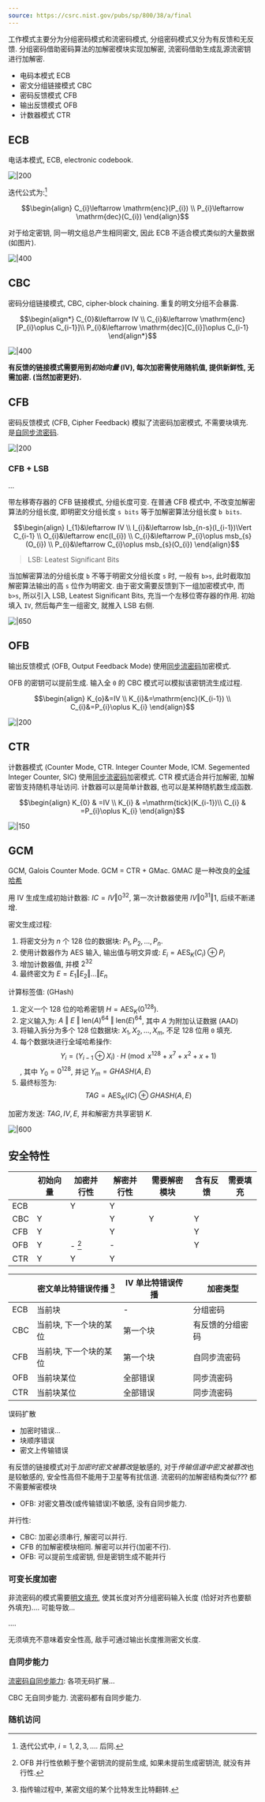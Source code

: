 ```yaml
---
source: https://csrc.nist.gov/pubs/sp/800/38/a/final
---
```


工作模式主要分为分组密码模式和流密码模式, 分组密码模式又分为有反馈和无反馈. 分组密码借助密码算法的加解密模块实现加解密, 流密码借助生成乱源流密钥进行加解密.

- 电码本模式 ECB
- 密文分组链接模式 CBC
- 密码反馈模式 CFB
- 输出反馈模式 OFB
- 计数器模式 CTR

## ECB

电话本模式, ECB, electronic codebook.

![|200](/attach/密码学_ECB链接模式.png) 

迭代公式为:[^1] 

$$\begin{align}
C_{i}\leftarrow \mathrm{enc}(P_{i})  \\
P_{i}\leftarrow \mathrm{dec}(C_{i})
\end{align}$$ 

对于给定密钥, 同一明文组总产生相同密文, 因此 ECB 不适合模式类似的大量数据 (如图片).

![|400](../../../attach/密码学_ECB未隐藏明文模式.png)


## CBC

密码分组链接模式, CBC, cipher-block chaining. 重复的明文分组不会暴露. 

$$\begin{align*}
C_{0}&\leftarrow IV \\
C_{i}&\leftarrow \mathrm{enc}[P_{i}\oplus C_{i-1}]\\
P_{i}&\leftarrow \mathrm{dec}[C_{i}]\oplus C_{i-1}
\end{align*}$$

![|400](../../../attach/密码学_CBC链接模式.png)

**有反馈的链接模式需要用到*初始向量* (IV), 每次加密需使用随机值, 提供新鲜性, 无需加密. (当然加密更好).**

## CFB

密码反馈模式 (CFB, Cipher Feedback) 模拟了流密码加密模式, 不需要块填充. 是[自同步流密码](../流密码与伪随机数/流密码与伪随机数.md).

![|200](../../../attach/密码学_CFB链接模式.png)

### CFB + LSB 

...

带左移寄存器的 CFB 链接模式, 分组长度可变. 在普通 CFB 模式中, 不改变加解密算法的分组长度, 即明密文分组长度 `s bits` 等于加解密算法分组长度 `b bits`.

$$\begin{align}
I_{1}&\leftarrow IV \\
I_{i}&\leftarrow lsb_{n-s}(I_{i-1})\Vert C_{i-1} \\
O_{i}&\leftarrow enc(I_{i}) \\
C_{i}&\leftarrow P_{i}\oplus msb_{s}(O_{i}) \\
P_{i}&\leftarrow C_{i}\oplus msb_{s}(O_{i})
\end{align}$$

> LSB: Leatest Significant Bits 

当加解密算法的分组长度 `b` 不等于明密文分组长度 `s` 时, 一般有 `b>s`, 此时截取加解密算法输出的高 `s` 位作为明密文. 由于密文需要反馈到下一组加密模式中, 而 `b>s`, 所以引入 LSB, Leatest Significant Bits, 充当一个左移位寄存器的作用. 初始填入 `IV`, 然后每产生一组密文, 就推入 LSB 右侧.

![|650](../../../attach/密码学_CFB链接模式-LSB.png)


## OFB

输出反馈模式 (OFB, Output Feedback Mode) 使用[同步流密码](../流密码与伪随机数/流密码与伪随机数.md)加密模式.

OFB 的密钥可以提前生成. 输入全 `0` 的 CBC 模式可以模拟该密钥流生成过程.

$$\begin{align}
K_{o}&=IV  \\
K_{i}&=\mathrm{enc}(K_{i-1}) \\
C_{i}&=P_{i}\oplus K_{i}
\end{align}$$

![|200](../../../attach/密码学_OFB链接模式.png)

## CTR

计数器模式 (Counter Mode, CTR. Integer Counter Mode, ICM. Segemented Integer Counter, SIC) 使用[同步流密码](../流密码与伪随机数/流密码与伪随机数.md)加密模式. CTR 模式适合并行加解密, 加解密皆支持随机寻址访问. 计数器可以是简单计数器, 也可以是某种随机数生成函数.

$$\begin{align}
K_{0} & =IV  \\
K_{i} & =\mathrm{tick}(K_{i-1})\\ 
C_{i} & =P_{i}\oplus K_{i}
\end{align}$$

![|150](../../../attach/密码学_CTR链接模式.png)

## GCM

GCM, Galois Counter Mode. GCM = CTR + GMac. GMAC 是一种改良的[全域哈希](Security/密码学/消息摘要/消息认证码/UMAC.md)

用 IV 生成生成初始计数器: $IC=IV\Vert 0^{32}$, 第一次计数器使用 $IV\Vert {0}^{31}\Vert 1$, 后续不断递增.

密文生成过程:
1. 将密文分为 $n$ 个 128 位的数据块: $P_1, P_2, ..., P_n$.
2. 使用计数器作为 AES 输入, 输出值与明文异或: ${} E_{i}=\mathrm{AES}_{K}(C_{i})\oplus P_{i} {}$
3. 增加计数器值, 并模 $2^{32}$
4. 最终密文为 $E=E_{1}\Vert E_{2}\Vert \dots\Vert E_{n}$

计算标签值: (GHash)
1. 定义一个 128 位的哈希密钥 $H = \text{AES}_K(0^{128})$.
2. 定义输入为: $A\ \Vert\ E\ \Vert\ \text{len}(A)^{64}\ \Vert\ \text{len}(E)^{64}$, 其中 $A$ 为附加认证数据 (AAD)
3. 将输入拆分为多个 128 位数据块: $X_1, X_2, ..., X_m$, 不足 128 位用 `0` 填充.
4. 每个数据块进行全域哈希操作: $$Y_{i}=(Y_{i-1}\oplus X_{i})\cdot H\pmod{x^{128}+x^{7}+x^{2}+x+1}$$, 其中 $Y_{0}=0^{128}$, 并记 ${} Y_{m}=GHASH(A,E) {}$
5. 最终标签为: $$TAG=\text{AES}_{K}(IC)\oplus GHASH(A,E)$$

加密方发送: $TAG, IV, E$, 并和解密方共享密钥 $K$.

![|600](/attach/AES128-GCM.png)


## 安全特性

|         | 初始向量 | 加密并行性 | 解密并行性 | 需要解密模块 | 含有反馈 | 需要填充 |
| --- | -------- | ---------- | ---------- | ------------ | -------- | -------- | 
| ECB          |           | Y          | Y            |        |          |        
| CBC | Y        |        | Y          | Y            | Y        |          |       
| CFB | Y        |           | Y          |            | Y        |          |     
| OFB | Y        | - [^3]          | -          |             | Y        |          |      
| CTR | Y        | Y          | Y          |             |         |          |       

|     | 密文单比特错误传播 [^2] | IV 单比特错误传播 | 加密类型         |
| --- | ----------------------- | ----------------- | ---------------- |
| ECB | 当前块                  | -                  | 分组密码         |
| CBC | 当前块, 下一个块的某位  | 第一个块                  | 有反馈的分组密码 |
| CFB | 当前块, 下一个块的某位  | 第一个块                  | 自同步流密码     |
| OFB | 当前块某位              | 全部错误                  | 同步流密码       |
| CTR | 当前块某位              |  全部错误                 | 同步流密码       |

误码扩散
- 加密时错误...
- 块顺序错误
- 密文上传输错误

有反馈的链接模式对于*加密时密文被篡改*是敏感的, 对于*传输信道中密文被篡改*也是较敏感的, 安全性高但不能用于卫星等有扰信道.
流密码的加解密结构类似??? 都不需要解密模块
- OFB: 对密文篡改(或传输错误)不敏感, 没有自同步能力.

并行性:
- CBC: 加密必须串行, 解密可以并行.
- CFB 的加解密模块相同. 解密可以并行(加密不行).
- OFB: 可以提前生成密钥, 但是密钥生成不能并行

### 可变长度加密

非流密码的模式需要[明文填充](填充.md), 使其长度对齐分组密码输入长度 (恰好对齐也要额外填充).... 可能导致...

....

无须填充不意味着安全性高, 敌手可通过输出长度推测密文长度.

### 自同步能力

[流密码自同步能力](../流密码与伪随机数/流密码与伪随机数.md): 各项无码扩展...

CBC 无自同步能力. 流密码都有自同步能力.

### 随机访问


[^1]: 迭代公式中, $i=1,2,3,\dots$. 后同.
[^2]: 指传输过程中, 某密文组的某个比特发生比特翻转.
[^3]: OFB 并行性依赖于整个密钥流的提前生成, 如果未提前生成密钥流, 就没有并行性.